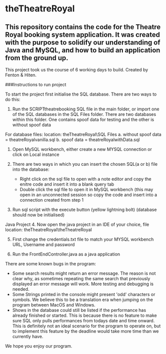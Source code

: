 # theTheatreRoyal

## This repository contains the code for the Theatre Royal booking system application. It was created with the purpose to solidify our understanding of Java and MySQL, and how to build an application from the ground up.
This project took us the course of 6 working days to build.
Created by Fenton & Hiten.

###Instructions to run project

To start the project first initialise the SQL database. There are two ways to do this:
1. Run the SCRIPTtheatrebooking SQL file in the main folder, or import one of the SQL databases in the SQL Files folder. There are two databases within this folder. One contains spoof data for testing and the other is without spoof data

For database files:
location: theTheatreRoyal\SQL Files
a. without spoof data = theatreRoyalvanilla.sql
b. spoof data = theatreRoyalwithData.sql

1. Open MySQL workbench, either create a new MYSQL connection or click on Local instance

2. There are two ways in which you can insert the chosen SQL(a or b) file into the database:
	- Right click on the sql file to open with a note editor and copy the enitre code and insert it into a blank query tab
	- Double click the sql file to open it in MySQL workbench (this may open in an unconnected session so copy the code and insert into a connection created from step 1
	
3. Run sql script with the execute button (yellow lightning bolt)
(database should now be initialised)

Java Project
4. Now open the java project in an IDE of your choice, file location: theTheatreRoyal\theTheatreRoyal

5. First change the credentials.txt file to match your MYSQL workbench URL, Username and password

6. Run the FrontEndController.java as a java application


There are some known bugs in the program:
- Some search results might return an error message. The reason is not clear why, as sometimes repeating the same search that previously displayed an error message will work. More testing and debugging is needed.
- Some Strings printed in the console might present 'odd' characters or symbols. We believe this to be a translation era when jumping on the program between MacOS and Windows.
- Shows in the database could still be listed if the performance has already finished or started. This is because there is no feature to make sure SQL only pulls performances from todays date and time onward. This is definitely not an ideal scenario for the program to operate on, but to implement this feature by the deadline would take more time than we currently have.

We hope you enjoy our program. 
